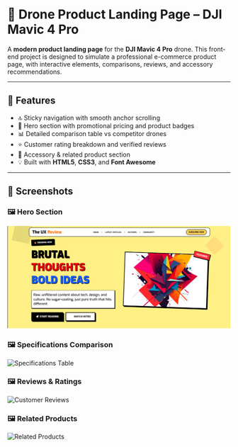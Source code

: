 # 🚁 Drone Product Landing Page – DJI Mavic 4 Pro

A **modern product landing page** for the **DJI Mavic 4 Pro** drone. This front-end project is designed to simulate a professional e-commerce product page, with interactive elements, comparisons, reviews, and accessory recommendations.


---

## 📌 Features

- 🔝 Sticky navigation with smooth anchor scrolling
- 🎯 Hero section with promotional pricing and product badges
- 📊 Detailed comparison table vs competitor drones
- ⭐ Customer rating breakdown and verified reviews
- 🧩 Accessory & related product section
- 💡 Built with **HTML5**, **CSS3**, and **Font Awesome**


---

## 📸 Screenshots

### 🖼️ Hero Section  
![Hero Section](./screenshots/screenshot-hero.png)

### 🖼️ Specifications Comparison  
![Specifications Table](./screenshots/screenshot-specs.png)

### 🖼️ Reviews & Ratings  
![Customer Reviews](./screenshots/screenshot-reviews.png)

### 🖼️ Related Products  
![Related Products](./screenshots/screenshot-related-products-footer.png)
